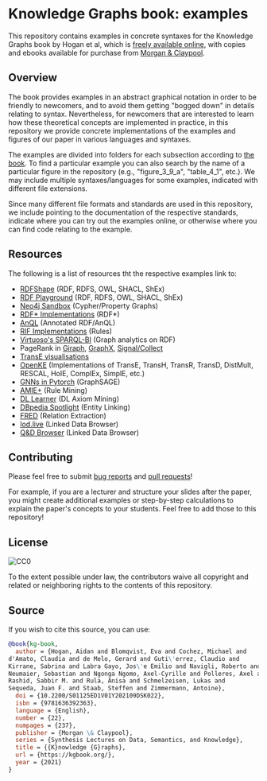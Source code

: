 # Knowledge Graphs book: examples

This repository contains examples in concrete syntaxes for the Knowledge Graphs book by Hogan et al, which is [freely available online](https://kgbook.org/), with copies and ebooks available for purchase from [Morgan & Claypool](http://www.morganclaypoolpublishers.com/catalog_Orig/product_info.php?products_id=1683).

## Overview

The book provides examples in an abstract graphical notation in order to be friendly to newcomers, and to avoid them getting "bogged down" in details relating to syntax.  Nevertheless, for newcomers that are interested to learn how these theoretical concepts are implemented in practice, in this repository we provide concrete implementations of the examples and figures of our paper in various languages and syntaxes.

The examples are divided into folders for each subsection according to [the book](https://kgbook.org/).
To find a particular example you can also search by the name of a particular figure in the repository (e.g., "figure_3_9_a", "table_4_1", etc.).
We may include multiple syntaxes/languages for some examples, indicated with different file extensions.

Since many different file formats and standards are used in this repository, we include pointing to the documentation of the respective standards, indicate where you can try out the examples online, or otherwise where you can find code relating to the example.

## Resources

The following is a list of resources tht the respective examples link to:

* [RDFShape](https://rdfshape.weso.es/) (RDF, RDFS, OWL, SHACL, ShEx)
* [RDF Playground](http://rdfplayground.dcc.uchile.cl/) (RDF, RDFS, OWL, SHACL, ShEx)
* [Neo4j Sandbox](https://sandbox.neo4j.com/) (Cypher/Property Graphs)
* [RDF* Implementations](https://github.com/w3c/rdf-star) (RDF*)
* [AnQL](https://github.com/nunolopes/anql) (Annotated RDF/AnQL)
* [RIF Implementations](https://www.w3.org/2005/rules/wiki/Implementations) (Rules)
* [Virtuoso's SPARQL-BI](https://medium.com/virtuoso-blog/graph-analytics-using-virtuosos-sparql-bi-extensions-to-sparql-5e75b4be32b3) (Graph analytics on RDF)
* PageRank in [Giraph](https://github.com/usi-systems/giraph-pagerank), [GraphX](https://spark.apache.org/docs/1.6.1/api/java/org/apache/spark/graphx/lib/PageRank.html), [Signal/Collect](https://uzh.github.io/signal-collect/)
* [TransE visualisations](http://www.ccri.com/2018/06/27/use-transe-effectively/)
* [OpenKE](https://github.com/thunlp/OpenKE) (Implementations of TransE, TransH, TransR, TransD, DistMult, RESCAL, HoIE, ComplEx, SimplE, etc.)
* [GNNs in Pytorch](https://towardsdatascience.com/hands-on-graph-neural-networks-with-pytorch-pytorch-geometric-359487e221a8) (GraphSAGE)
* [AMIE+](https://github.com/samehkamaleldin/amie_plus) (Rule Mining)
* [DL Learner](https://dl-learner.org/) (DL Axiom Mining)
* [DBpedia Spotlight](https://www.dbpedia-spotlight.org/demo/) (Entity Linking)
* [FRED](http://wit.istc.cnr.it/stlab-tools/fred/demo/?) (Relation Extraction)
* [lod.live](http://en.lodlive.it/) (Linked Data Browser)
* [Q&D Browser](http://graphite.ecs.soton.ac.uk/browser/) (Linked Data Browser)

## Contributing

Please feel free to submit [bug reports](https://github.com/Knowledge-Graphs-Book/examples/issues) and [pull requests](https://github.com/knowledge-graphs-tutorial/examples/pulls)!

For example, if you are a lecturer and structure your slides after the paper, you might create additional examples or step-by-step calculations to explain the paper's concepts to your students.
Feel free to add those to this repository!

## License

![CC0](https://licensebuttons.net/p/zero/1.0/88x31.png)

To the extent possible under law, the contributors waive all copyright and related or neighboring rights to the contents of this repository.

## Source

If you wish to cite this source, you can use:

```bibtex
@book{kg-book,
  author = {Hogan, Aidan and Blomqvist, Eva and Cochez, Michael and
d'Amato, Claudia and de Melo, Gerard and Guti\'errez, Claudio and
Kirrane, Sabrina and Labra Gayo, Jos\'e Emilio and Navigli, Roberto and
Neumaier, Sebastian and Ngonga Ngomo, Axel-Cyrille and Polleres, Axel and
Rashid, Sabbir M. and Rula, Anisa and Schmelzeisen, Lukas and
Sequeda, Juan F. and Staab, Steffen and Zimmermann, Antoine},
  doi = {10.2200/S01125ED1V01Y202109DSK022},
  isbn = {9781636392363},
  language = {English},
  number = {22},
  numpages = {237},
  publisher = {Morgan \& Claypool},
  series = {Synthesis Lectures on Data, Semantics, and Knowledge},
  title = {{K}nowledge {G}raphs},
  url = {https://kgbook.org/},
  year = {2021}
}
```
